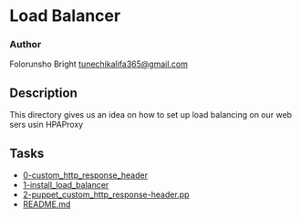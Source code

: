 # Load Balancer
### Author
Folorunsho Bright <tunechikalifa365@gmail.com>

## Description
This directory gives us an idea on how to set up load balancing on our web sers
usin HPAProxy

## Tasks
* [0-custom_http_response_header](0-custom_http_response_header)
* [1-install_load_balancer](1-install_load_balancer)
* [2-puppet_custom_http_response-header.pp](2-puppet_custom_http_response-header.pp)
* [README.md](README.md)
